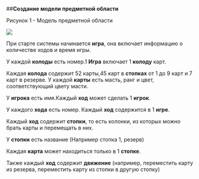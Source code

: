 ##__Создание модели предметной области__

Рисунок 1 - Модель предметной области

![](images/domain-model.png)

При старте системы начинается __игра__, она включает информацию о количестве ходов и время игры.

У каждой __колоды__ есть номер.1 __Игра__ включает 1 __колоду__ карт.

Каждая __колода__ содержит 52 карты,45 карт в __стопках__ от 1 до 9 карт и 7 карт в резерве. У каждой __карты__ есть масть, ранг и цвет, соответствующий цвету масти.

У __игрока__ есть имя.Каждый __ход__ может сделать 1 __игрок__.

У каждого __хода__ есть номер. Каждый __ход__ содержится в 1 __игре__.

Каждый __ход__ содержит __стопки__, то есть колонки, из которых можно брать карты и перемещать в них.

У __стопки__ есть название (Например стопка 1, резерв)

Каждая __карта__ может находиться только в 1 __стопке__.

Также каждый __ход__  содержит __движение__ (например, переместить карту из резерва, переместить карту из стопки в другую стопку) 
